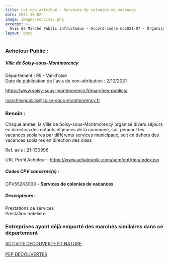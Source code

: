 ```yaml
---
title: Lot non attribué - Services de colonies de vacances
date: 2021-10-02
image: images/services.png
excerpt: >-
  Avis de Marché Public infructueux - Accord-cadre no2021-07 - Organisation de divers séjours en direction des enfants et jeunes de la Ville de Soisy-sous-Montmorency
layout: post
---
```


### Acheteur Public :
##### Ville de Soisy-sous-Montmorency
Département : 95 - Val-d'oise<br/>
Date de publication de l'avis de non-attribution : 2/10/2021


https://www.soisy-sous-montmorency.fr/marches-publics/

marchespublics@soisy-sous-montmorency.fr


### Besoin :

Chaque année, la Ville de Soisy-sous-Montmorency organise divers séjours en direction des enfants et jeunes de la commune, soit pendant les vacances scolaires par différents services municipaux, soit en dehors des vacances scolaires en direction des class

Ref. avis : 21-130996

URL Profil Acheteur : https://www.achatpublic.com/sdm/ent/gen/index.jsp

##### Codes CPV concerné(s) :
CPV55243000 - **Services de colonies de vacances** <br/>

##### Descripteurs :
Prestations de services <br/>
Prestation hotelière <br/>

### Entreprises ayant déjà emporté des marchés similaires dans ce département
<a href="/entreprise-551/siren-379657760">ACTIVITE DECOUVERTE ET NATURE</a><br/><br/>
<a href="/entreprise-575/siren-790851448">PEP DECOUVERTES</a><br/><br/>
